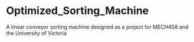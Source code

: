 # Optimized_Sorting_Machine
A linear conveyor sorting machine designed as a project for MECH458 and the University of Victoria
